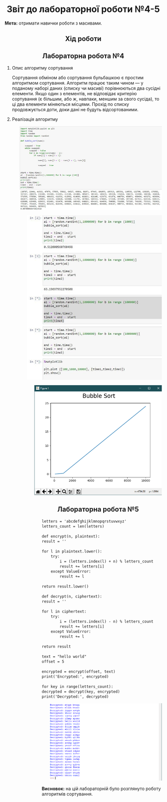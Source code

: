 <h1 align="center">Звіт до лабораторної роботи №4-5</h1>
<strong>Мета:</strong> отримати навички роботи з масивами.
<h2 align="center">Хід роботи</h2>
<h2 align="center">Лабораторна робота №4</h2>
<ol>
<li>Опис алгоритму сортування</p>
Сортування обміном або сортування бульбашкою є простим алгоритмом сортування. Алгоритм працює таким чином — у поданому наборі даних (списку чи масиві) порівнюються два сусідні елементи. Якщо один з елементів, не відповідає критерію сортування (є більшим, або ж, навпаки, меншим за свого сусіда), то ці два елементи міняються місцями. Прохід по списку продовжується доти, доки дані не будуть відсортованими.</p>
<li>Реалізація алгоритму</p>
  <ol>
<p align="center"><img src="https://github.com/YuriiHoidash/Hoidash_TP-36_-_2020/blob/master/lab4-5/1.png"></p> 
  <ol>
<p align="center"><img src="https://github.com/YuriiHoidash/Hoidash_TP-36_-_2020/blob/master/lab4-5/2.jpg"></p> 
  <ol>
<p align="center"><img src="https://github.com/YuriiHoidash/Hoidash_TP-36_-_2020/blob/master/lab4-5/3.png"></p>
<h2 align="center">Лабораторна робота №5</h2>
<ol>
</p>
    
    letters = 'abcdefghijklmnopqrstuvwxyz'
    letters_count = len(letters)

    def encrypt(n, plaintext):
    result = ''

    for l in plaintext.lower():
        try:
            i = (letters.index(l) + n) % letters_count
            result += letters[i]
        except ValueError:
            result += l

    return result.lower()

    def decrypt(n, ciphertext):
    result = ''

    for l in ciphertext:
        try:
            i = (letters.index(l) - n) % letters_count
            result += letters[i]
        except ValueError:
            result += l

    return result

    text = "hello world"
    offset = 5

    encrypted = encrypt(offset, text)
    print('Encrypted:', encrypted)

    for key in range(letters_count):
    decrypted = decrypt(key, encrypted)
    print('Decrypted:', decrypted)
    
   <ol>
<p align="center"><img src="https://github.com/YuriiHoidash/Hoidash_TP-36_-_2020/blob/master/lab4-5/4.png"></p> 
   </li>
      </ul>
 </li>
</ol>  
<strong>Висновок:</strong> на цій лабораторній було розглянуто роботу алгоритмів сортування.
